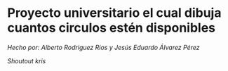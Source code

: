 # Proyecto universitario el cual dibuja cuantos circulos estén disponibles

*Hecho por: Alberto Rodriguez Rios y Jesús Eduardo Álvarez Pérez*

_Shoutout kris_
